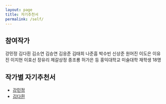 ```yaml
---
layout: page
title: 자기추천서
permalink: /self/
---
```



## 참여작가
강민정 김다흰 김소연 김승연 김응준 김태희
나준흠 박수빈 신상준 원어진 이도은 이유진
이지현 이효선 장유리 제갈상정 종조룡 허가은 등 홍익대학교 미술대학 재학생 18명

## 작가별 자기추천서
- [강민정](/self/kang)
- [김다흰](/self/kimd)
